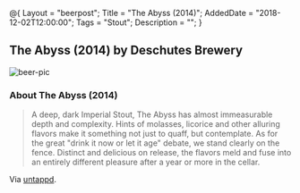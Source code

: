 @{ 
 Layout = "beerpost"; 
 Title = "The Abyss (2014)"; 
 AddedDate = "2018-12-02T12:00:00"; 
 Tags = "Stout"; 
 Description = ""; 
 } 
 

## The Abyss (2014) by Deschutes Brewery

![beer-pic]

### About The Abyss (2014)

> A deep, dark Imperial Stout, The Abyss has almost immeasurable depth and complexity. Hints of molasses, licorice and other alluring flavors make it something not just to quaff, but contemplate.
As for the great "drink it now or let it age" debate, we stand clearly on the fence. Distinct and delicious on release, the flavors meld and fuse into an entirely different pleasure after a year or more in the cellar.

Via [untappd][untappd-url].

[untappd-url]: <https://untappd.com/b/deschutes-brewery-the-abyss-2014/876132>
[beer-pic]: https://jasonpowley.com/assets/img/2018-12-02-the-abyss-2014.jpeg "The Abyss (2014) by Deschutes Brewery"
